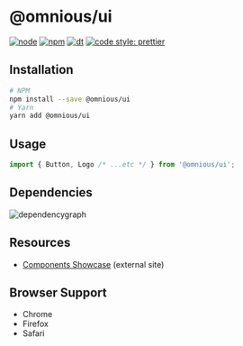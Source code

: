 # @omnious/ui

[![node][node]][node-url]
[![npm][npm]][npm-url]
[![dt][dt]][npm-url]
[![code style: prettier][prettier]][prettier-url]

## Installation

```sh
# NPM
npm install --save @omnious/ui
# Yarn
yarn add @omnious/ui
```

## Usage

```jsx
import { Button, Logo /* ...etc */ } from '@omnious/ui';
```

## Dependencies

<img alt="dependencygraph" src="dependencygraph.svg" />

## Resources

- [Components Showcase](https://omnious-ui.netlify.com) (external site)

## Browser Support

- Chrome
- Firefox
- Safari

[node]: https://img.shields.io/node/v/@omnious/ui.svg
[node-url]: https://nodejs.org
[npm]: https://img.shields.io/npm/v/@omnious/ui.svg
[npm-url]: https://www.npmjs.com/package/@omnious/ui
[dt]: https://img.shields.io/npm/dt/@omnious/ui.svg
[prettier]: https://img.shields.io/badge/code_style-prettier-ff69b4.svg
[prettier-url]: https://github.com/prettier/prettier
